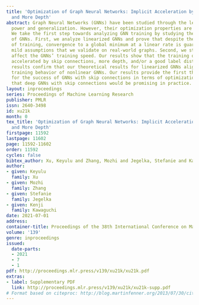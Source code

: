 ```yaml
---
title: 'Optimization of Graph Neural Networks: Implicit Acceleration by Skip Connections
  and More Depth'
abstract: Graph Neural Networks (GNNs) have been studied through the lens of expressive
  power and generalization. However, their optimization properties are less well understood.
  We take the first step towards analyzing GNN training by studying the gradient dynamics
  of GNNs. First, we analyze linearized GNNs and prove that despite the non-convexity
  of training, convergence to a global minimum at a linear rate is guaranteed under
  mild assumptions that we validate on real-world graphs. Second, we study what may
  affect the GNNs’ training speed. Our results show that the training of GNNs is implicitly
  accelerated by skip connections, more depth, and/or a good label distribution. Empirical
  results confirm that our theoretical results for linearized GNNs align with the
  training behavior of nonlinear GNNs. Our results provide the first theoretical support
  for the success of GNNs with skip connections in terms of optimization, and suggest
  that deep GNNs with skip connections would be promising in practice.
layout: inproceedings
series: Proceedings of Machine Learning Research
publisher: PMLR
issn: 2640-3498
id: xu21k
month: 0
tex_title: 'Optimization of Graph Neural Networks: Implicit Acceleration by Skip Connections
  and More Depth'
firstpage: 11592
lastpage: 11602
page: 11592-11602
order: 11592
cycles: false
bibtex_author: Xu, Keyulu and Zhang, Mozhi and Jegelka, Stefanie and Kawaguchi, Kenji
author:
- given: Keyulu
  family: Xu
- given: Mozhi
  family: Zhang
- given: Stefanie
  family: Jegelka
- given: Kenji
  family: Kawaguchi
date: 2021-07-01
address:
container-title: Proceedings of the 38th International Conference on Machine Learning
volume: '139'
genre: inproceedings
issued:
  date-parts:
  - 2021
  - 7
  - 1
pdf: http://proceedings.mlr.press/v139/xu21k/xu21k.pdf
extras:
- label: Supplementary PDF
  link: http://proceedings.mlr.press/v139/xu21k/xu21k-supp.pdf
# Format based on citeproc: http://blog.martinfenner.org/2013/07/30/citeproc-yaml-for-bibliographies/
---
```

